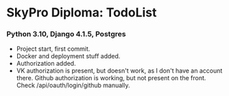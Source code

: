 # SkyPro Diploma: TodoList
### Python 3.10, Django 4.1.5, Postgres

* Project start, first commit.
* Docker and deployment stuff added.
* Authorization added.
* VK authorization is present, but doesn't work, as I don't have an account there.
Github authorization is working, but not present on the front. Check /api/oauth/login/github manually.
